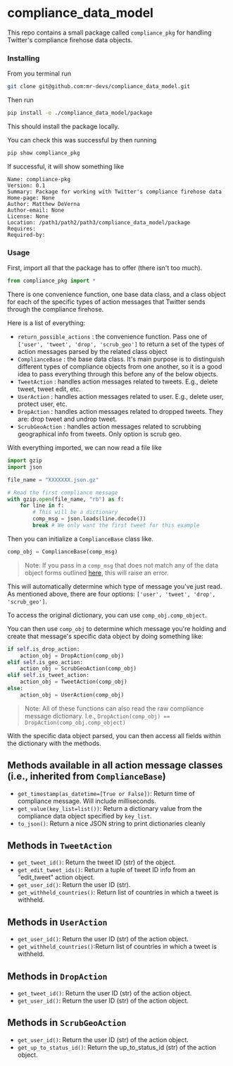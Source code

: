 # compliance_data_model

This repo contains a small package called `compliance_pkg` for handling Twitter's compliance firehose data objects.

### Installing
From you terminal run
```sh
git clone git@github.com:mr-devs/compliance_data_model.git
```

Then run
```sh
pip install -e ./compliance_data_model/package
```

This should install the package locally.

You can check this was successful by then running
```sh
pip show compliance_pkg
```

If successful, it will show something like
```
Name: compliance-pkg
Version: 0.1
Summary: Package for working with Twitter's compliance firehose data
Home-page: None
Author: Matthew DeVerna
Author-email: None
License: None
Location: /path1/path2/path3/compliance_data_model/package
Requires:
Required-by:
```

### Usage

First, import all that the package has to offer (there isn't too much).
```python
from compliance_pkg import *
```

There is one convenience function, one base data class, and a class object for each of the specific types of action messages that Twitter sends through the compliance firehose.

Here is a list of everything:
- `return_possible_actions` : the convenience function. Pass one of `['user', 'tweet', 'drop', 'scrub_geo']` to return a set of the types of action messages parsed by the related class object
- `ComplianceBase` : the base data class. It's main purpose is to distinguish different types of compliance objects from one another, so it is a good idea to pass everything through this before any of the below objects.
- `TweetAction` : handles action messages related to tweets. E.g., delete tweet, tweet edit, etc.
- `UserAction` : handles action messages related to user. E.g., delete user, protect user, etc.
- `DropAction` : handles action messages related to dropped tweets. They are: drop tweet and undrop tweet.
- `ScrubGeoAction` : handles action messages related to scrubbing geographical info from tweets. Only option is scrub geo.

With everything imported, we can now read a file like

```py
import gzip
import json

file_name = "XXXXXXX.json.gz"

# Read the first compliance message
with gzip.open(file_name, "rb") as f:
    for line in f:
        # This will be a dictionary
        comp_msg = json.loads(line.decode())
        break # We only want the first tweet for this example
```

Then you can initialize a `ComplianceBase` class like.

```py
comp_obj = ComplianceBase(comp_msg)
```
> Note: If you pass in a `comp_msg` that does not match any of the data object forms outlined [here](https://developer.twitter.com/en/docs/twitter-api/enterprise/compliance-firehose-api/guides/compliance-data-objects), this will raise an error.

This will automatically determine which type of message you've just read. As mentioned above, there are four options: `['user', 'tweet', 'drop', 'scrub_geo']`.

To access the original dictionary, you can use `comp_obj.comp_object`.

You can then use `comp_obj` to determine which message you're holding and create that message's specific data object by doing something like:

```py
if self.is_drop_action:
    action_obj = DropAction(comp_obj)
elif self.is_geo_action:
    action_obj = ScrubGeoAction(comp_obj)
elif self.is_tweet_action:
    action_obj = TweetAction(comp_obj)
else:
    action_obj = UserAction(comp_obj)
```
> Note: All of these functions can also read the raw compliance message dictionary. I.e., `DropAction(comp_obj) == DropAction(comp_obj.comp_object)`

With the specific data object parsed, you can then access all fields within the dictionary with the methods.

## Methods available in all action message classes (i.e., inherited from `ComplianceBase`)

- `get_timestamp(as_datetime=[True or False])`: Return time of compliance message. Will include milliseconds.
- `get_value(key_list=list())`: Return a dictionary value from the compliance data object specified by `key_list`. 
- `to_json()`: Return a nice JSON string to print dictionaries cleanly

## Methods in `TweetAction`

- `get_tweet_id()`: Return the tweet ID (str) of the object.
- `get_edit_tweet_ids()`: Return a tuple of tweet ID info from an "edit_tweet" action object.
- `get_user_id()`: Return the user ID (str).
- `get_withheld_countries()`: Return list of countries in which a tweet is withheld.

## Methods in `UserAction`

- `get_user_id()`: Return the user ID (str) of the action object.
- `get_withheld_countries()`:Return list of countries in which a tweet is withheld.

## Methods in `DropAction`

- `get_tweet_id()`: Return the user ID (str) of the action object.
- `get_user_id()`: Return the user ID (str) of the action object.

## Methods in `ScrubGeoAction`

- `get_user_id()`: Return the user ID (str) of the action object.
- `get_up_to_status_id()`: Return the up_to_status_id (str) of the action object.